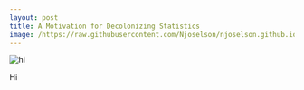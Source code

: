 ```yaml
---
layout: post
title: A Motivation for Decolonizing Statistics
image: /https://raw.githubusercontent.com/Njoselson/njoselson.github.io/master/images/decolonize-your-mind-6-300x225.jpg
---
```

![hi](https://raw.githubusercontent.com/Njoselson/njoselson.github.io/master/images/decolonize-your-mind-6-300x225.jpg)

Hi

